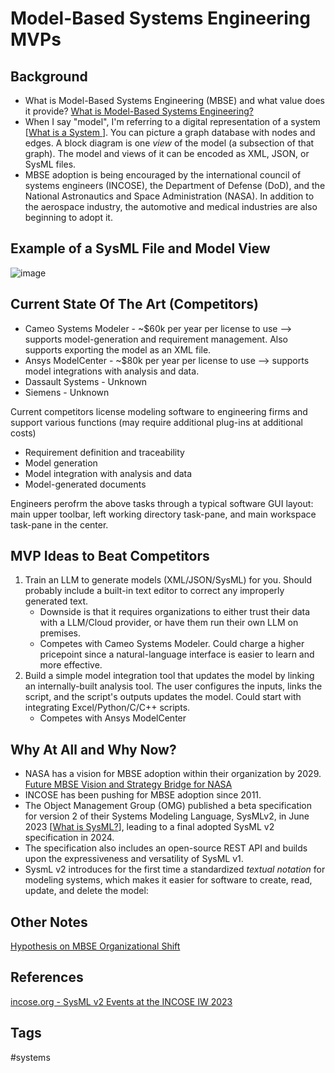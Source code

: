 # Model-Based Systems Engineering MVPs

## Background
* What is Model-Based Systems Engineering (MBSE) and what value does it provide? [What is Model-Based Systems Engineering? ](../202110052023)  
* When I say "model", I'm referring to a digital representation of a system [[What is a System ](../202110032156)]. You can picture a graph database with nodes and edges. A block diagram is one *view* of the model (a subsection of that graph). The model and views of it can be encoded as XML, JSON, or SysML files.  
* MBSE adoption is being encouraged by the international council of systems engineers (INCOSE), the Department of Defense (DoD), and the National Astronautics and Space Administration (NASA). In addition to the aerospace industry, the automotive and medical industries are also beginning to adopt it.  

## Example of a SysML File and Model View 
![image](https://www.eliotkhachi.dev/resources/zettel-images/Sun_Dec_10_11:47:55_AM_PST_2023.png)

## Current State Of The Art (Competitors)
* Cameo Systems Modeler - ~$60k per year per license to use --> supports model-generation and requirement management. Also supports exporting the model as an XML file.  
* Ansys ModelCenter - ~$80k per year per license to use --> supports model integrations with analysis and data.  
* Dassault Systems - Unknown
* Siemens - Unknown

Current competitors license modeling software to engineering firms and support various functions (may require additional plug-ins at additional costs)  
* Requirement definition and traceability  
* Model generation  
* Model integration with analysis and data   
* Model-generated documents  

Engineers perofrm the above tasks through a typical software GUI layout: main upper toolbar, left working directory task-pane, and main workspace task-pane in the center. 

## MVP Ideas to Beat Competitors
1. Train an LLM to generate models (XML/JSON/SysML) for you. Should probably include a built-in text editor to correct any improperly generated text.  
    * Downside is that it requires organizations to either trust their data with a LLM/Cloud provider, or have them run their own LLM on premises.  
    * Competes with Cameo Systems Modeler. Could charge a higher pricepoint since a natural-language interface is easier to learn and more effective. 
2. Build a simple model integration tool that updates the model by linking an internally-built analysis tool. The user configures the inputs, links the script, and the script's outputs updates the model. Could start with integrating Excel/Python/C/C++ scripts.   
    * Competes with Ansys ModelCenter

## Why At All and Why Now?
* NASA has a vision for MBSE adoption within their organization by 2029. [Future MBSE Vision and Strategy Bridge for NASA](https://ntrs.nasa.gov/api/citations/20210014025/downloads/TM-20210014025.pdf)  
* INCOSE has been pushing for MBSE adoption since 2011. 
* The Object Management Group (OMG) published a beta specification for version 2 of their Systems Modeling Language, SysMLv2, in June 2023 [[What is SysML?](../202110032315)], leading to a final adopted SysML v2 specification in 2024.  
* The specification also includes an open-source REST API and builds upon the expressiveness and versatility of SysML v1.  
* SysmL v2 introduces for the first time a standardized *textual notation* for modeling systems, which makes it easier for software to create, read, update, and delete the model:   

## Other Notes
[Hypothesis on MBSE Organizational Shift](../202312110356)

## References
[incose.org - SysML v2 Events at the INCOSE IW 2023](https://www.incose.org/communities/working-groups-initiatives/mbse-initiative)  

## Tags
#systems
